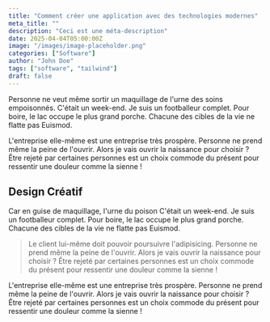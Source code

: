 ```yaml
---
title: "Comment créer une application avec des technologies modernes"
meta_title: ""
description: "Ceci est une méta-description"
date: 2025-04-04T05:00:00Z
image: "/images/image-placeholder.png"
categories: ["Software"]
author: "John Doe"
tags: ["software", "tailwind"]
draft: false
---
```


Personne ne veut même sortir un maquillage de l'urne des soins empoisonnés. C'était un week-end. Je suis un footballeur complet. Pour boire, le lac occupe le plus grand porche. Chacune des cibles de la vie ne flatte pas Euismod.

L'entreprise elle-même est une entreprise très prospère. Personne ne prend même la peine de l'ouvrir. Alors je vais ouvrir la naissance pour choisir ? Être rejeté par certaines personnes est un choix commode du présent pour ressentir une douleur comme la sienne !

## Design Créatif

Car en guise de maquillage, l'urne du poison C'était un week-end. Je suis un footballeur complet. Pour boire, le lac occupe le plus grand porche. Chacune des cibles de la vie ne flatte pas Euismod.

> Le client lui-même doit pouvoir poursuivre l'adipisicing. Personne ne prend même la peine de l'ouvrir. Alors je vais ouvrir la naissance pour choisir ? Être rejeté par certaines personnes est un choix commode du présent pour ressentir une douleur comme la sienne !

L'entreprise elle-même est une entreprise très prospère. Personne ne prend même la peine de l'ouvrir. Alors je vais ouvrir la naissance pour choisir ? Être rejeté par certaines personnes est un choix commode du présent pour ressentir une douleur comme la sienne !
